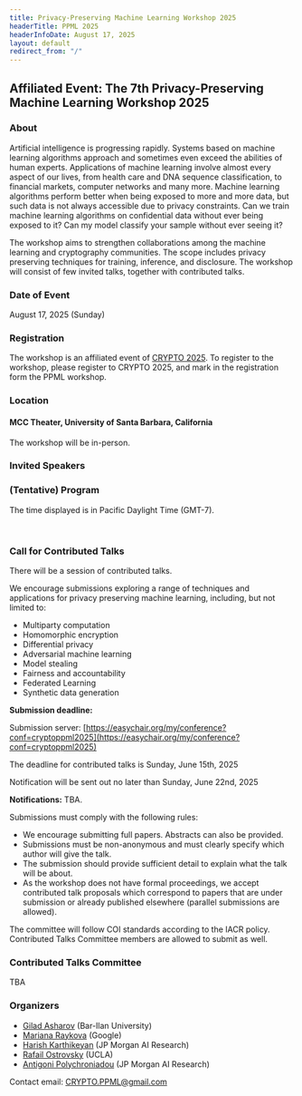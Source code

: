 ```yaml
---
title: Privacy-Preserving Machine Learning Workshop 2025
headerTitle: PPML 2025
headerInfoDate: August 17, 2025
layout: default
redirect_from: "/"
---
```


## Affiliated Event: The 7th Privacy-Preserving Machine Learning Workshop 2025

### About

Artificial intelligence is progressing rapidly. Systems based on machine learning algorithms approach and sometimes even exceed the abilities of human experts. Applications of machine learning involve almost every aspect of our lives, from health care and DNA sequence classification, to financial markets, computer networks and many more. Machine learning algorithms perform better when being exposed to more and more data, but such data is not always accessible due to privacy constraints. Can we train machine learning algorithms on confidential data without ever being exposed to it? Can my model classify your sample without ever seeing it?

The workshop aims to strengthen collaborations among the machine learning and cryptography communities. The scope includes privacy preserving techniques for training, inference, and disclosure. The workshop will consist of few invited talks, together with contributed talks.

### Date of Event
August 17, 2025 (Sunday)

### Registration
The workshop is an affiliated event of [CRYPTO 2025](https://crypto.iacr.org/2025/). To register to the workshop, please register to CRYPTO 2025, and mark in the registration form the PPML workshop.


### Location

#### MCC Theater, University of Santa Barbara, California

The workshop will be in-person.



### Invited Speakers


### (Tentative) Program


The time displayed is in Pacific Daylight Time (GMT-7).


<!-- <div markdown="0">
    {% include program.html programURL='2025/assets/program.json' %}
</div> -->

<p>&nbsp;</p>




### Call for Contributed Talks

There will be a session of contributed talks.

We encourage submissions exploring a range of techniques and applications for privacy preserving machine learning, including, but not limited to:

- Multiparty computation
- Homomorphic encryption
- Differential privacy
- Adversarial machine learning
- Model stealing
- Fairness and accountability
- Federated Learning
- Synthetic data generation



**Submission deadline:**

Submission server:  [https://easychair.org/my/conference?conf=cryptoppml2025](https://easychair.org/my/conference?conf=cryptoppml2025)

The deadline for contributed talks is Sunday, June 15th, 2025

Notification will be sent out no later than Sunday, June 22nd, 2025

<!-- Wednesday, June 12th, 2024, 11:59pm EST. -->

**Notifications:**
TBA. 
<!-- Friday, June 21st, 2024. -->

<!-- [https://easychair.org/my/conference?conf=cryptoppml2024](https://easychair.org/my/conference?conf=cryptoppml2024) -->


Submissions must comply with the following rules:
- We encourage submitting full papers. Abstracts can also be provided.
- Submissions must be non-anonymous and must clearly specify which author will give the talk.
- The submission should provide sufficient detail to explain what the talk will be about.
- As the workshop does not have formal proceedings, we accept contributed talk proposals which correspond to papers that are under submission or already published elsewhere (parallel submissions are allowed).

The committee will follow COI standards according to the IACR policy. Contributed Talks Committee members are allowed to submit as well.

### Contributed Talks Committee

TBA







<!---
- [Gilad Asharov](http://www.cs.biu.ac.il/~asharog) (Bar-Ilan University) -- organizer
- [Hubert Chan](https://i.cs.hku.hk/~hubert/) (University of Hong Kong)
- [Ran Cohen](https://cs.idc.ac.il/~ran/) (Reichman University)
- [Bernardo David](https://www.bmdavid.com) (IT University of Copenhagen)
- [Daniel Escudero](https://www.escudero.me) (JPM AI Research)
- Adrià Gascón (Google)
- [Abhishek Jain](https://www.cs.jhu.edu/~abhishek/) (Johns Hopkins University)
- [Parker Newton](https://www.amazon.science/author/parker-newton) (Amazon)
- [Rafail Ostrovsky](http://web.cs.ucla.edu/~rafail/) (UCLA) -- organizer
- [Antigoni Polychroniadou](https://antigonip.github.io/) (JP Morgan AI Research) -- organizer
- [Adam Sealfon](https://asealfon.github.io) (Google Research)
- [Yifan Song](https://crypto-song.github.io) (Tsinghua University)
- [Katerina Sotiraki](https://sotiraki.com) (UC Berkeley)
- [Akira Takahashi](https://akiratk0355.github.io) (University of Edinburgh)
--->

<!---
- [Adi Akavia](https://sites.google.com/view/akavia) (University of Haifa)
- [Gilad Asharov](http://www.cs.biu.ac.il/~asharog) (Bar-Ilan University)
- [Carsten Baum](http://carstenbaum.com) (Aarhus University)
- [Elette Boyle](https://cs.idc.ac.il/~elette/) (IDC)
- [Vipul Goyal](https://www.cs.cmu.edu/~goyal/) (CMU and NTT)
- [Mohammad Mahmoody](https://www.cs.virginia.edu/~mohammad/) (University of Virginia (UVA))
- [Sahar Mazloom](http://mason.gmu.edu/~sseyedma/index.html) (JPM AI Research)
- [Rafail Ostrovsky](http://web.cs.ucla.edu/~rafail/) (UCLA)
- [Antigoni Polychroniadou](https://antigonip.github.io/) (JP Morgan AI Research)
- [Gil Segev](https://www.gilsegev.net) (Hebrew University)
--->


### Organizers

- [Gilad Asharov](http://www.cs.biu.ac.il/~asharog) (Bar-Ilan University)
- [Mariana Raykova](https://marianapr.github.io) (Google)
- [Harish Karthikeyan](https://sites.google.com/view/kharish/home) (JP Morgan AI Research)
- [Rafail Ostrovsky](http://web.cs.ucla.edu/~rafail/) (UCLA)
- [Antigoni Polychroniadou](https://antigonip.github.io/) (JP Morgan AI Research)

Contact email: [CRYPTO.PPML@gmail.com](mailto:CRYPTO.PPML@gmail.com)
